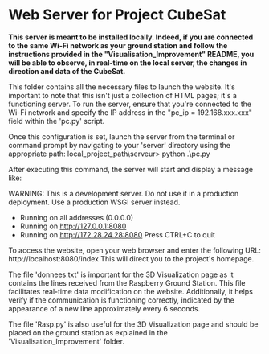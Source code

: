 # Web Server for Project CubeSat

**This server is meant to be installed locally. Indeed, if you are connected to the same Wi-Fi network as your ground station and follow the instructions provided in the "Visualisation_Improvement" README, you will be able to observe, in real-time on the local server, the changes in direction and data of the CubeSat.**

This folder contains all the necessary files to launch the website. It's important to note that this isn't just a collection of HTML pages; it's a functioning server. To run the server, ensure that you're connected to the Wi-Fi network and specify the IP address in the "pc_ip = 192.168.xxx.xxx" field within the 'pc.py' script.

Once this configuration is set, launch the server from the terminal or command prompt by navigating to your 'server' directory using the appropriate path:
local_project_path\serveur> python .\pc.py

After executing this command, the server will start and display a message like:

WARNING: This is a development server. Do not use it in a production deployment. Use a production WSGI server instead.
 * Running on all addresses (0.0.0.0)
 * Running on http://127.0.0.1:8080
 * Running on http://172.28.24.28:8080
Press CTRL+C to quit

To access the website, open your web browser and enter the following URL:
http://localhost:8080/index
This will direct you to the project's homepage.

The file 'donnees.txt' is important for the 3D Visualization page as it contains the lines received from the Raspberry Ground Station. This file facilitates real-time data modification on the website. Additionally, it helps verify if the communication is functioning correctly, indicated by the appearance of a new line approximately every 6 seconds.

The file 'Rasp.py' is also useful for the 3D Visualization page and should be placed on the ground station as explained in the 'Visualisation_Improvement' folder.
